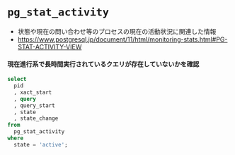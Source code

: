 # `pg_stat_activity`
- 状態や現在の問い合わせ等のプロセスの現在の活動状況に関連した情報
- https://www.postgresql.jp/document/11/html/monitoring-stats.html#PG-STAT-ACTIVITY-VIEW

#### 現在進行系で長時間実行されているクエリが存在していないかを確認

```sql
select
  pid
  , xact_start
  , query
  , query_start
  , state
  , state_change
from
  pg_stat_activity
where
  state = 'active';
```
